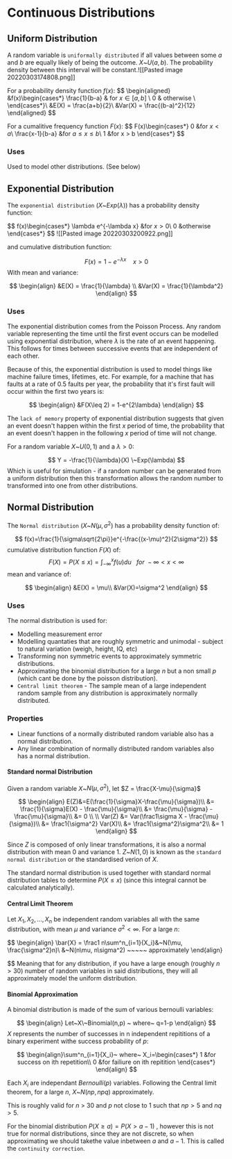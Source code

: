    # Continuous Distributions
## Uniform Distribution 
A random variable is  `uniformally distributed` if all values between some $a$ and $b$ are equally likely of being the outcome. $X$~$U(a,b)$. The probability density between this interval will be constant.![[Pasted image 20220303174808.png]]

For a probability density function $f(x)$:
$$
\begin{aligned}
    &f(x)\begin{cases*}
        \frac{1}{b-a} & for $x\in[a,b]$ \\
        0 & otherwise \\
    \end{cases*}\\
	&E(X) = \frac{a+b}{2}\\
	&Var(X) = \frac{(b-a)^2}{12}
\end{aligned} 
$$


For a cumalitive frequency function $F(x)$:
$$
F(x)\begin{cases*}
	0 &for $x < a$\\
	\frac{x-1}{b-a} &for $a \leq x \leq b$\\
	1 &for x > b
\end{cases*}
$$

### Uses
Used to model other distributions. (See below)
## Exponential Distribution
The `exponential distribution` ($X$~$Exp(\lambda$)) has a probability density function:

$$
f(x)\begin{cases*}
\lambda e^{-\lambda x} &for $x>0$\\
0 &otherwise
\end{cases*}
$$
![[Pasted image 20220303200922.png]]

and cumulative distribution function:

$$
F(x) = 1-e^{-\lambda x} \ \ \ \ x>0
$$
With mean and variance:

$$
\begin{align}
&E(X) = \frac{1}{\lambda} \\
&Var(X) = \frac{1}{\lambda^2}
\end{align}
$$
### Uses
The exponential distribution comes from the Poisson Process. Any random variable representing the time until the first event occurs can be modelled using exponential distribution, where $\lambda$ is the rate of an event happening. This follows for times between successive events that are independent of each other.

Because of this, the exponential distribution is used to model things like machine failure times, lifetimes, etc. For example, for a machine that has faults at a rate of 0.5 faults per year, the probability that it's first fault will occur within the first two years is:

$$
\begin{align}
&F(X\leq 2) = 1-e^{2\lambda}
\end{align}
$$

The `lack of memory` property of exponential distribution suggests that given an event doesn't happen within the first $x$ period of time, the probability that an event doesn't happen in the following $x$ period of time will not change.

For a random variable $X$~$U(0,1)$ and a $\lambda>0$:

$$
Y = -\frac{1}{\lambda}(X) \~Exp(\lambda)
$$
Which is useful for simulation - if a random number can be generated from a uniform distribution then this transformation allows the random number to transformed into one from other distributions.

## Normal Distribution
The `Normal distribution` ($X$~$N(\mu, \sigma^2$) has a probability density function of:

$$
f(x)=\frac{1}{\sigma\sqrt{2\pi}}e^{-\frac{(x-\mu)^2}{2\sigma^2}}
$$
cumulative distribution function $F(X)$ of:
$$
F(X) = P(X\leq x) = \int^x_{-\infty}f(u)du~~~for~-\infty<x<\infty
$$
mean and variance of:

$$
\begin{align}
&E(X) = \mu\\
&Var(X)=\sigma^2
\end{align}
$$

### Uses 
The normal distribution is used for:
* Modelling measurement error
* Modelling quantaties that are roughly symmetric and unimodal - subject to natural variation (weigh, height, IQ, etc)
* Transforming non symmetric events to approximately symmetric distributions.
* Approximating the binomial distribution for a large $n$ but a non small $p$ (which cant be done by the poisson distribution).
* `Central limit theorem` - The sample mean of a large independent random sample from any distribution is approximately normally distributed.

### Properties
* Linear functions of a normally distributed random variable also has a normal distribution.
* Any linear combination of normally distributed random variables also has a normal distribution. 

#### Standard normal Distribution
Given a random variable $X$~$N(\mu, \sigma^2)$, let $Z = \frac{X-\mu}{\sigma}$

$$
\begin{align}
E(Z)&=E(\frac{1}{\sigma}X-\frac{\mu}{\sigma})\\
&= \frac{1}{\sigma}E(X) - \frac{\mu}{\sigma}\\
&= \frac{\mu}{\sigma} - \frac{\mu}{\sigma}\\
&= 0 \\ \\
Var(Z) &= Var(\frac1\sigma X - \frac{\mu}{\sigma})\\
&= \frac1{\sigma^2} Var(X)\\
&= \frac1{\sigma^2}\sigma^2\\
&= 1
\end{align}
$$

Since $Z$ is composed of only linear transformations, it is also a normal distribution with mean 0 and variance 1.
$Z$~$N(1,0)$ is known as the `standard normal distribution` or the standardised verion of $X$.

The standard normal distribution is used together with standard normal distribution tables to determine $P(X\leq x)$ (since this integral cannot be calculated analytically).

#### Central Limit Theorem

Let $X_1,X_2,...,X_n$ be independent random variables all with the same distribution, with mean $\mu$ and variance $\sigma^2 < \infty$. For a large $n$:

$$
\begin{align}
\bar{X} = \frac1 n\sum^n_{i=1}{X_i}&\~N(\mu, \frac{\sigma^2}n)\\
&\~N(n\mu, n\sigma^2) ~~~~~ approximately
\end{align}

$$
Meaning that for any distribution, if you have a large enough (roughly $n>30$) number of random variables in said distributions, they will all approximately model the uniform distribution.  

#### Binomial Approximation
A binomial distribution is made of the sum of various bernoulli variables:

$$
\begin{align}
Let~X\~Binomial(n,p) ~ where~ q=1-p
\end{align}
$$
$X$ represents the number of successes in n independent repititions of a binary experiment withe success probability of $p$:

$$
\begin{align}\sum^n_{i=1}{X_i}~ where~ X_i=\begin{cases*}
1 &for success on ith repetition\\
0 &for failiure on ith repitition
\end{cases*}
\end{align}
$$

Each $X_i$ are independant $Bernoulli(p)$ variables. Following the Central limit theorem, for a large $n$, $X$~$N(np,npq)$ approximately.

This is roughly valid for $n$ > 30 and $p$ not close to $1$ such that $np > 5$ and $nq > 5$.

For the binomial distribution $P(X \geq a) = P(X > a-1)$ , however this is not true for normal distributions, since they are not discrete, so when approximating we should takethe value inbetween $a$ and $a-1$. This is called the `continuity correction`.